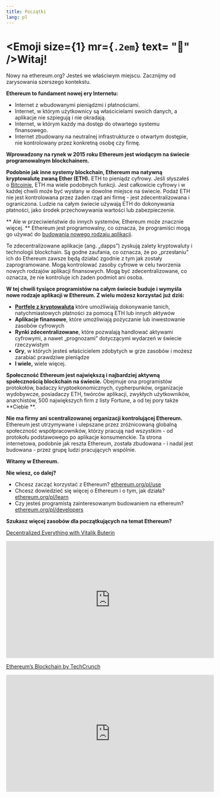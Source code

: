 ```yaml
---
title: Początki
lang: pl
---
```


# <Emoji size={1} mr={`.2em`} text= ":wave:" />Witaj!

Nowy na ethereum.org? Jesteś we właściwym miejscu. Zacznijmy od zarysowania szerszego kontekstu.

**Ethereum to fundament nowej ery Internetu:**

- Internet z wbudowanymi pieniądzmi i płatnościami.
- Internet, w którym użytkownicy są właścicielami swoich danych, a aplikacje nie szpiegują i nie okradają.
- Internet, w którym każdy ma dostęp do otwartego systemu finansowego.
- Internet zbudowany na neutralnej infrastrukturze o otwartym dostępie, nie kontrolowany przez konkretną osobę czy firmę.

**Wprowadzony na rynek w 2015 roku Ethereum jest wiodącym na świecie programowalnym blockchainem.**

**Podobnie jak inne systemy blockchain, Ethereum ma natywną kryptowalutę zwaną Ether (ETH).** ETH to pieniądz cyfrowy. Jeśli słyszałeś o [Bitcoinie](http://bitcoin.org/), ETH ma wiele podobnych funkcji. Jest całkowicie cyfrowy i w każdej chwili może być wysłany w dowolne miejsce na świecie. Podaż ETH nie jest kontrolowana przez żaden rząd ani firmę - jest zdecentralizowana i ograniczona. Ludzie na całym świecie używają ETH do dokonywania płatności, jako środek przechowywania wartości lub zabezpieczenie.

** Ale w przeciwieństwie do innych systemów, Ethereum może znacznie więcej. ** Ethereum jest programowalny, co oznacza, że programiści mogą go używać do [budowania nowego rodzaju aplikacji](/pl/use/#1-use-an-application-built-on-ethereum/).

Te zdecentralizowane aplikacje (ang. „dapps”) zyskują zalety kryptowaluty i technologii blockchain. Są godne zaufania, co oznacza, że po „przesłaniu” ich do Ethereum zawsze będą działać zgodnie z tym jak zostały zaprogramowane. Mogą kontrolować zasoby cyfrowe w celu tworzenia nowych rodzajów aplikacji finansowych. Mogą być zdecentralizowane, co oznacza, że nie kontroluje ich żaden podmiot ani osoba.

**W tej chwili tysiące programistów na całym świecie buduje i wymyśla nowe rodzaje aplikacji w Ethereum. Z wielu możesz korzystać już dziś:**

- [**Portfele z kryptowalutą**](/pl/use/#3-what-is-a-wallet-and-which-one-should-i-use/) które umożliwiają dokonywanie tanich, natychmiastowych płatności za pomocą ETH lub innych aktywów
- **Aplikacje finansowe**, które umożliwiają pożyczanie lub inwestowanie zasobów cyfrowych
- **Rynki zdecentralizowane**, które pozwalają handlować aktywami cyfrowymi, a nawet „prognozami” dotyczącymi wydarzeń w świecie rzeczywistym
- **Gry**, w których jesteś właścicielem zdobytych w grze zasobów i możesz zarabiać prawdziwe pieniądze
- **I wiele,** wiele więcej.

**Społeczność Ethereum jest największą i najbardziej aktywną społecznością blockchain na świecie.** Obejmuje ona programistów protokołów, badaczy kryptoekonomicznych, cypherpunków, organizacje wydobywcze, posiadaczy ETH, twórców aplikacji, zwykłych użytkowników, anarchistów, 500 największych firm z listy Fortune, a od tej pory także **Ciebie **.

**Nie ma firmy ani scentralizowanej organizacji kontrolującej Ethereum.** Ethereum jest utrzymywane i ulepszane przez zróżnicowaną globalną społeczność współpracowników, którzy pracują nad wszystkim - od protokołu podstawowego po aplikacje konsumenckie. Ta strona internetowa, podobnie jak reszta Ethereum, została zbudowana - i nadal jest budowana - przez grupę ludzi pracujących wspólnie.

**Witamy w Ethereum.**

**Nie wiesz, co dalej?**

- Chcesz zacząć korzystać z Ethereum? [ethereum.org/pl/use](/pl/use/)
- Chcesz dowiedzieć się więcej o Ethereum i o tym, jak działa? [ethereum.org/pl/learn](/pl/learn/)
- Czy jesteś programistą zainteresowanym budowaniem na ethereum? [ethereum.org/pl/developers](/pl/developers/)

**Szukasz więcej zasobów dla początkujących na temat Ethereum?**

[Decentralized Everything with Vitalik Buterin](https://youtu.be/WSN5BaCzsbo)

<div class="iframe-container">
  <iframe width="560" height="315" src="https://www.youtube.com/embed/WSN5BaCzsbo" frameborder="0" allow="accelerometer; autoplay; encrypted-media; gyroscope; picture-in-picture" allowfullscreen></iframe>
</div>

[Ethereum’s Blockchain by TechCrunch](https://www.youtube.com/watch?v=WfULutvxvzY)

<div class="iframe-container">
  <iframe width="560" height="315" src="https://www.youtube.com/embed/WfULutvxvzY" frameborder="0" allow="accelerometer; autoplay; encrypted-media; gyroscope; picture-in-picture" allowfullscreen></iframe>
</div>
